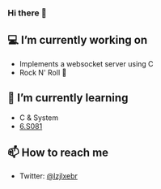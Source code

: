 ### Hi there 👋

<!--
**lzjlxebr/lzjlxebr** is a ✨ _special_ ✨ repository because its `README.md` (this file) appears on your GitHub profile.
Here are some ideas to get you started:
-->

## 💻 I’m currently working on 

- Implements a websocket server using C
- Rock N' Roll 🎸

## 🧐 I’m currently learning 

- C & System
- [6.S081](https://pdos.csail.mit.edu/6.S081/2020/schedule.html)

## 📫 How to reach me

- Twitter: [@lzjlxebr](https://twitter.com/lzjlxebr)
